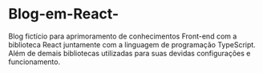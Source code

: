 # Blog-em-React-
Blog fictício para aprimoramento de conhecimentos Front-end com a biblioteca React juntamente com a linguagem de programação TypeScript. Além de demais bibliotecas utilizadas para suas devidas configurações e funcionamento. 
